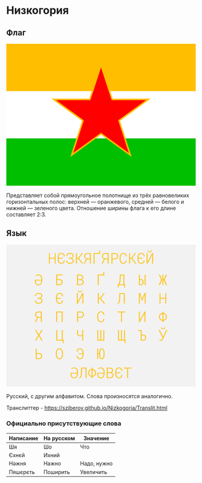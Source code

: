 # Низкогория
## Флаг
![Флаг](https://raw.githubusercontent.com/sziberov/Nizkogoria/master/Flag.png)

Представляет собой прямоугольное полотнище из трёх равновеликих горизонтальных полос: верхней — оранжевого, средней — белого и нижней — зеленого цвета. Отношение ширины флага к его длине составляет 2:3.
## Язык
![Алфавит](https://raw.githubusercontent.com/sziberov/Nizkogoria/master/Alphabet.png)

Русский, с другим алфавитом. Слова произносятся аналогично.

Транслиттер - https://sziberov.github.io/Nizkogoria/Translit.html
### Официально присутствующие слова
| Написание | На русском | Значение    |
| --------- | ---------- | ----------- |
| Шя        | Шо         | Что         |
| Єхнєй     | Ихний      |             |
| Нәжня     | Нажно      | Надо, нужно |
| Пяшєрєть  | Поширить   | Увеличить   |
